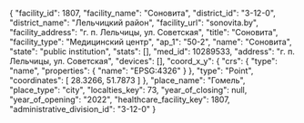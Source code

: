 {
    "facility_id": 1807,
    "facility_name": "Соновита",
    "district_id": "3-12-0",
    "district_name": "Лельчицкий район",
    "facility_url": "sonovita.by",
    "facility_address": "г. п. Лельчицы, ул. Советская",
    "title": "Соновита",
    "facility_type": "Медицинский центр",
    "ap_1": "50-2",
    "name": "Соновита",
    "state": "public institution",
    "stats": [],
    "med_id": 10289533,
    "address": "г. п. Лельчицы, ул. Советская",
    "devices": [],
    "coord_x_y": {
        "crs": {
            "type": "name",
            "properties": {
                "name": "EPSG:4326"
            }
        },
        "type": "Point",
        "coordinates": [
            28.3266,
            51.7873
        ]
    },
    "place_name": "Гомель",
    "place_type": "city",
    "localties_key": 73,
    "year_of_closing": null,
    "year_of_opening": "2022",
    "healthcare_facility_key": 1807,
    "administrative_division_id": "3-12-0"
}